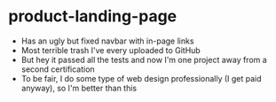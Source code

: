 # product-landing-page
- Has an ugly but fixed navbar with in-page links
- Most terrible trash I've every uploaded to GitHub
- But hey it passed all the tests and now I'm one project away from a second certification
- To be fair, I do some type of web design professionally (I get paid anyway), so I'm better than this  